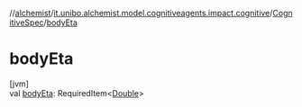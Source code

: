 //[alchemist](../../../index.md)/[it.unibo.alchemist.model.cognitiveagents.impact.cognitive](../index.md)/[CognitiveSpec](index.md)/[bodyEta](body-eta.md)

# bodyEta

[jvm]\
val [bodyEta](body-eta.md): RequiredItem<[Double](https://kotlinlang.org/api/latest/jvm/stdlib/kotlin/-double/index.html)>

